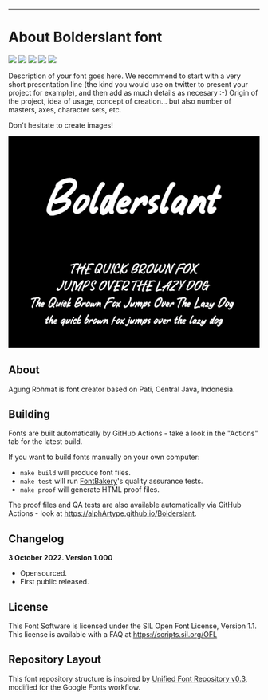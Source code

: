----


# About Bolderslant font

[![][Fontbakery]](https://alphArtype.github.io/Bolderslant/fontbakery/fontbakery-report.html)
[![][Universal]](https://alphArtype.github.io/Bolderslant/fontbakery/fontbakery-report.html)
[![][GF Profile]](https://alphArtype.github.io/Bolderslant/fontbakery/fontbakery-report.html)
[![][Outline Correctness]](https://alphArtype.github.io/Bolderslant/fontbakery/fontbakery-report.html)
[![][Shaping]](https://alphArtype.github.io/Bolderslant/fontbakery/fontbakery-report.html)

[Fontbakery]: https://img.shields.io/endpoint?url=https%3A%2F%2Fraw.githubusercontent.com%2FalphArtype%2FBolderslant%2Fgh-pages%2Fbadges%2Foverall.json
[GF Profile]: https://img.shields.io/endpoint?url=https%3A%2F%2Fraw.githubusercontent.com%2FalphArtype%2FBolderslant%2Fgh-pages%2Fbadges%2FGoogleFonts.json
[Outline Correctness]: https://img.shields.io/endpoint?url=https%3A%2F%2Fraw.githubusercontent.com%2FalphArtype%2FBolderslant%2Fgh-pages%2Fbadges%2FOutlineCorrectnessChecks.json
[Shaping]: https://img.shields.io/endpoint?url=https%3A%2F%2Fraw.githubusercontent.com%2FalphArtype%2FBolderslant%2Fgh-pages%2Fbadges%2FShapingChecks.json
[Universal]: https://img.shields.io/endpoint?url=https%3A%2F%2Fraw.githubusercontent.com%2FalphArtype%2FBolderslant%2Fgh-pages%2Fbadges%2FUniversal.json

Description of your font goes here. We recommend to start with a very short presentation line (the kind you would use on twitter to present your project for example), and then add as much details as necesary :-) Origin of the project, idea of usage, concept of creation… but also number of masters, axes, character sets, etc.

Don't hesitate to create images!

![Sample Image](documentation/image1.png)

## About

Agung Rohmat is font creator based on Pati, Central Java, Indonesia.

## Building

Fonts are built automatically by GitHub Actions - take a look in the "Actions" tab for the latest build.

If you want to build fonts manually on your own computer:

* `make build` will produce font files.
* `make test` will run [FontBakery](https://github.com/googlefonts/fontbakery)'s quality assurance tests.
* `make proof` will generate HTML proof files.

The proof files and QA tests are also available automatically via GitHub Actions - look at https://alphArtype.github.io/Bolderslant.

## Changelog

**3 October 2022. Version 1.000**
- Opensourced.
- First public released.

## License

This Font Software is licensed under the SIL Open Font License, Version 1.1.
This license is available with a FAQ at
https://scripts.sil.org/OFL

## Repository Layout

This font repository structure is inspired by [Unified Font Repository v0.3](https://github.com/unified-font-repository/Unified-Font-Repository), modified for the Google Fonts workflow.

